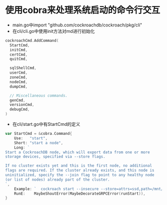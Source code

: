 
# 使用cobra来处理系统启动的命令行交互

* main.go中import 	"github.com/cockroachdb/cockroach/pkg/cli"
* 在cli/cli.go中使用init方法对md进行初始化

```go
cockroachCmd.AddCommand(
  StartCmd,
  initCmd,
  certCmd,
  quitCmd,

  sqlShellCmd,
  userCmd,
  zoneCmd,
  nodeCmd,
  dumpCmd,

  // Miscellaneous commands.
  genCmd,
  versionCmd,
  debugCmd,
)
```
* 在cli/start.go中有StartCmd的定义

```go
var StartCmd = &cobra.Command{
	Use:   "start",
	Short: "start a node",
	Long: `
Start a CockroachDB node, which will export data from one or more
storage devices, specified via --store flags.

If no cluster exists yet and this is the first node, no additional
flags are required. If the cluster already exists, and this node is
uninitialized, specify the --join flag to point to any healthy node
(or list of nodes) already part of the cluster.
`,
	Example: `  cockroach start --insecure --store=attrs=ssd,path=/mnt/ssd1 [--join=host:port,[host:port]]`,
	RunE:    MaybeShoutError(MaybeDecorateGRPCError(runStart)),
}
```
